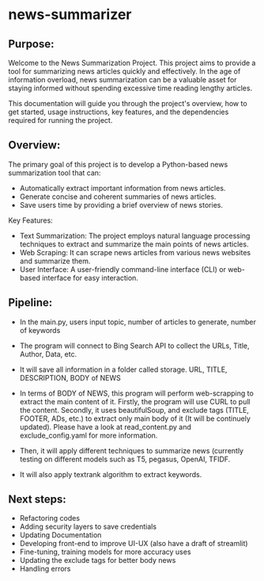 # news-summarizer

## Purpose: 

Welcome to the News Summarization Project. This project aims to provide a tool for summarizing news articles quickly and effectively. In the age of information overload, news summarization can be a valuable asset for staying informed without spending excessive time reading lengthy articles.

This documentation will guide you through the project's overview, how to get started, usage instructions, key features, and the dependencies required for running the project.

## Overview:

The primary goal of this project is to develop a Python-based news summarization tool that can:

- Automatically extract important information from news articles.
- Generate concise and coherent summaries of news articles.
- Save users time by providing a brief overview of news stories.

Key Features:

- Text Summarization: The project employs natural language processing techniques to extract and summarize the main points of news articles.
- Web Scraping: It can scrape news articles from various news websites and summarize them.
- User Interface: A user-friendly command-line interface (CLI) or web-based interface for easy interaction.

## Pipeline:

- In the main.py, users input topic, number of articles to generate, number of keywords

- The program will connect to Bing Search API to collect the URLs, Title, Author, Data, etc.

- It will save all information in a folder called storage. URL, TITLE, DESCRIPTION, BODY of NEWS

- In terms of BODY of NEWS, this program will perform web-scrapping to extract the main content of it. Firstly, the program will use CURL to pull the content. Secondly, it uses beautifulSoup, and exclude tags (TITLE, FOOTER, ADs, etc.) to extract only main body of it (It will be continuely updated). Please have a look at read_content.py and exclude_config.yaml for more information.

- Then, it will apply different techniques to summarize news (currently testing on different models such as T5, pegasus, OpenAI, TFIDF.

- It will also apply textrank algorithm to extract keywords.

## Next steps:

- Refactoring codes
- Adding security layers to save credentials
- Updating Documentation
- Developing front-end to improve UI-UX (also have a draft of streamlit)
- Fine-tuning, training models for more accuracy uses
- Updating the exclude tags for better body news
- Handling errors

